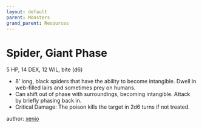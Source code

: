 ```yaml
---
layout: default
parent: Monsters
grand_parent: Resources
---
```

# Spider, Giant Phase
5 HP, 14 DEX, 12 WIL, bite (d6)
-   8’ long, black spiders that have the ability to become intangible.
    Dwell in web-filled lairs and sometimes prey on humans.
-   Can shift out of phase with surroundings, becoming intangible.
    Attack by briefly phasing back in.
-   Critical Damage: The poison kills the target in 2d6 turns if not
    treated.

author: [xenio](https://xenioinabottle.blogspot.com)
